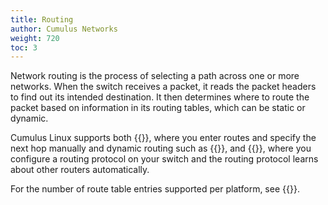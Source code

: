 ```yaml
---
title: Routing
author: Cumulus Networks
weight: 720
toc: 3
---
```

Network routing is the process of selecting a path across one or more networks. When the switch receives a packet, it reads the packet headers to find out its intended destination. It then determines where to route the packet based on information in its routing tables, which can be static or dynamic.

Cumulus Linux supports both {{<link url="Static-Routing">}}, where you enter routes and specify the next hop manually and dynamic routing such as {{<link url="Border-Gateway-Protocol-BGP" text="BGP">}}, and {{<link url="Open-Shortest-Path-First-OSPF" text="OSP">}}, where you configure a routing protocol on your switch and the routing protocol learns about other routers automatically.

For the number of route table entries supported per platform, see {{<link url="Supported-Route-Table-Entries" text="Supported Route Table Entries">}}.